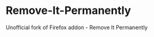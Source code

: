 Remove-It-Permanently
=====================

Unofficial fork of Firefox addon - Remove It Permanently